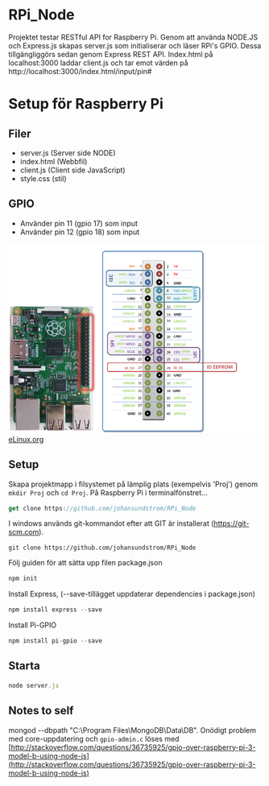 # RPi_Node
Projektet testar RESTful API for Raspberry Pi. Genom att använda NODE.JS och Express.js skapas server.js som initialiserar och läser RPi's GPIO. Dessa tillgängliggörs sedan genom Express REST API. Index.html på localhost:3000 laddar client.js och tar emot värden på http://localhost:3000/index.html/input/pin#

# Setup för Raspberry Pi

## Filer
* server.js (Server side NODE)
* index.html (Webbfil)
* client.js (Client side JavaScript)
* style.css (stil)

## GPIO
* Använder pin 11 (gpio 17) som input
* Använder pin 12 (gpio 18) som input

![GPIO](images/GPIO2.png)
[eLinux.org](http://elinux.org/RPi_Low-level_peripherals)

## Setup
Skapa projektmapp i filsystemet på lämplig plats (exempelvis 'Proj') genom ```mkdir Proj``` och ```cd Proj```. På Raspberry Pi i terminalfönstret...
```javascript
get clone https://github.com/johansundstrom/RPi_Node
```
I windows används git-kommandot efter att GIT är installerat (https://git-scm.com).
```dos
git clone https://github.com/johansundstrom/RPi_Node
```
Följ guiden för att sätta upp filen package.json
```javascript
npm init
```
Install Express, (--save-tillägget uppdaterar dependencies i package.json)
```javascript
npm install express --save
```
Install Pi-GPIO
```javascript
npm install pi-gpio --save
```

## Starta
```javascript
node server.js
```

## Notes to self
mongod --dbpath "C:\Program Files\MongoDB\Data\DB". Onödigt problem med core-uppdatering och ```gpio-admin.c``` löses med [http://stackoverflow.com/questions/36735925/gpio-over-raspberry-pi-3-model-b-using-node-js](http://stackoverflow.com/questions/36735925/gpio-over-raspberry-pi-3-model-b-using-node-js)
